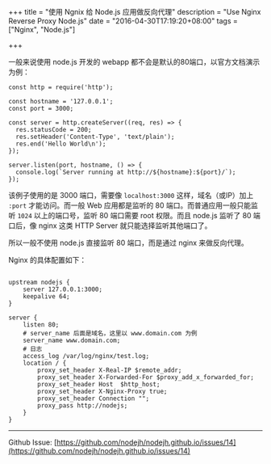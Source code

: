 +++
title = "使用 Ngnix 给 Node.js 应用做反向代理"
description = "Use Nginx Reverse Proxy Node.js"
date = "2016-04-30T17:19:20+08:00"
tags = ["Nginx", "Node.js"]

+++


一般来说使用 node.js 开发的 webapp 都不会是默认的80端口，以官方文档演示为例：

<!--more-->


```
const http = require('http');

const hostname = '127.0.0.1';
const port = 3000;

const server = http.createServer((req, res) => {
  res.statusCode = 200;
  res.setHeader('Content-Type', 'text/plain');
  res.end('Hello World\n');
});

server.listen(port, hostname, () => {
  console.log(`Server running at http://${hostname}:${port}/`);
});
```

<!--more-->

该例子使用的是 3000 端口，需要像 `localhost:3000` 这样，域名（或IP）加上 `:port` 才能访问。而一般 Web 应用都是监听的 80 端口。而普通应用一般只能监听 `1024` 以上的端口号，监听 80 端口需要 root 权限。而且 node.js 监听了 80 端口后，像 nginx 这类 HTTP Server 就只能选择监听其他端口了。

所以一般不使用 node.js 直接监听 80 端口，而是通过 nginx 来做反向代理。

Nginx 的具体配置如下：

```

upstream nodejs {
    server 127.0.0.1:3000;
    keepalive 64;
}

server {
    listen 80;
    # server_name 后面是域名，这里以 www.domain.com 为例
    server_name www.domain.com;
    # 日志
    access_log /var/log/nginx/test.log;
    location / {
        proxy_set_header X-Real-IP $remote_addr;
        proxy_set_header X-Forwarded-For $proxy_add_x_forwarded_for;
        proxy_set_header Host  $http_host;
        proxy_set_header X-Nginx-Proxy true;
        proxy_set_header Connection "";
        proxy_pass http://nodejs;
    }
}
```


---
Github Issue: [https://github.com/nodejh/nodejh.github.io/issues/14](https://github.com/nodejh/nodejh.github.io/issues/14)
